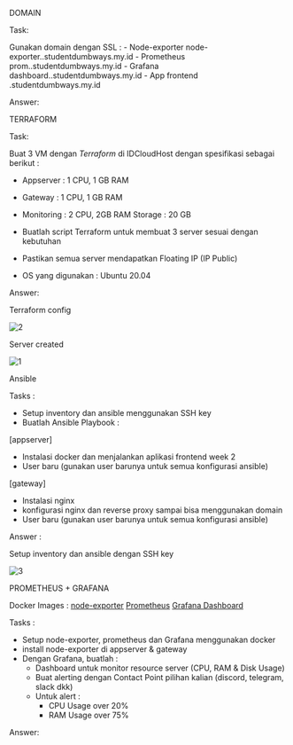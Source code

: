 DOMAIN

Task:

Gunakan domain dengan SSL :
     - Node-exporter
node-exporter.<nama>.studentdumbways.my.id
        -  Prometheus
prom.<nama>.studentdumbways.my.id
         -  Grafana
dashboard.<nama>.studentdumbways.my.id
          -  App frontend
<nama>.studentdumbways.my.id

Answer:

TERRAFORM

Task:

Buat 3 VM dengan *Terraform* di IDCloudHost dengan spesifikasi sebagai berikut :
   - Appserver : 1 CPU, 1 GB RAM
   - Gateway : 1 CPU, 1 GB RAM
   - Monitoring : 2 CPU, 2GB RAM
    Storage : 20 GB
     
- Buatlah script Terraform untuk membuat 3 server sesuai dengan kebutuhan
- Pastikan semua server mendapatkan Floating IP (IP Public)
- OS yang digunakan : Ubuntu 20.04


Answer:

Terraform config
     
![2](https://user-images.githubusercontent.com/91004163/236704086-196152eb-a091-4642-a5d5-e19f252ddfb3.PNG)


 Server created
     
![1](https://user-images.githubusercontent.com/91004163/236704084-e8e70950-48e6-4e1e-a891-4ba88764f234.PNG)

     
     
Ansible
     
Tasks :
- Setup inventory dan ansible menggunakan SSH key
- Buatlah Ansible Playbook :

[appserver]
- Instalasi docker dan menjalankan aplikasi frontend week 2
- User baru (gunakan user barunya untuk semua konfigurasi ansible)

[gateway]
- Instalasi nginx
- konfigurasi nginx dan reverse proxy sampai bisa menggunakan domain
- User baru (gunakan user barunya untuk semua konfigurasi ansible)
     
Answer :

 Setup inventory dan ansible dengan SSH key
     
![3](https://user-images.githubusercontent.com/91004163/236711834-538efe11-38f8-4682-809f-6bcf4aae2724.PNG)

  
     
PROMETHEUS + GRAFANA
     
Docker Images :
[node-exporter](https://hub.docker.com/r/prom/node-exporter)
[Prometheus](https://hub.docker.com/r/prom/prometheus)
[Grafana Dashboard](https://hub.docker.com/r/grafana/grafana)


Tasks :
     
- Setup node-exporter, prometheus dan Grafana menggunakan docker
- install node-exporter di appserver & gateway
- Dengan Grafana, buatlah :
    -  Dashboard untuk monitor resource server (CPU, RAM & Disk Usage)
    -  Buat alerting dengan Contact Point pilihan kalian (discord, telegram, slack dkk)
    -  Untuk alert :
         - CPU Usage over 20%
         - RAM Usage over 75%

     
 Answer:
